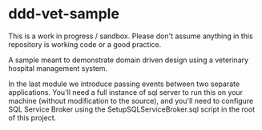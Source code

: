 ddd-vet-sample
==============

This is a work in progress / sandbox.  Please don't assume anything in this repository is working code or a good practice.

A sample meant to demonstrate domain driven design using a veterinary hospital management system.

In the last module we introduce passing events between two separate applications.  You'll need a full instance of sql server to run this on your machine (without modification to the source), and you'll need to configure SQL Service Broker using the SetupSQLServiceBroker.sql script in the root of this project.


